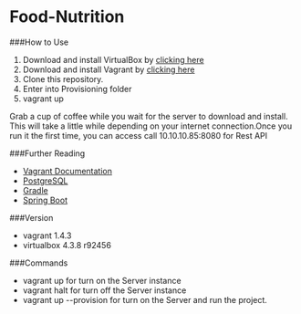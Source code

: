 # Food-Nutrition

###How to Use
1. Download and install VirtualBox by [clicking here](https://www.virtualbox.org/wiki/Downloads)
2. Download and install Vagrant by [clicking here](http://downloads.vagrantup.com/)
3. Clone this repository.
4. Enter into Provisioning folder
5. vagrant up

Grab a cup of coffee while you wait for the server to download and install.
This will take a little while depending on your internet connection.Once you run it the first time,
you can access call 10.10.10.85:8080 for Rest API

###Further Reading
- [Vagrant Documentation](http://docs.vagrantup.com/v2/getting-started/index.html)
- [PostgreSQL](http://www.postgresql.org/)
- [Gradle](https://gradle.org/)
- [Spring Boot](http://projects.spring.io/spring-boot/)

###Version
- vagrant 1.4.3
- virtualbox 4.3.8 r92456

###Commands
- vagrant up for turn on the Server instance
- vagrant halt for turn off the Server instance
- vagrant up --provision for turn on the Server and run the project.
